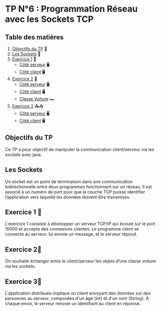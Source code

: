 # TP N°6 : Programmation Réseau avec les Sockets TCP

## Table des matières

1. [Objectifs du TP](#objectifs-du-tp) 🎯
2. [Les Sockets](#les-sockets) 🔌
3. [Exercice 1](exercice1/README.md#exercice-1) 🚀
    - [Côté serveur](exercice1/README.md#côté-serveur) 🖥️
    - [Côté client](exercice1/README.md#côté-client) 🖥️
4. [Exercice 2](exercice2/README.md#exercice-2) 🚗
    - [Côté serveur](exercice2/README.md#côté-serveur) 🖥️
    - [Côté client](exercice2/README.md#côté-client) 🖥️
    - [Classe Voiture](exercice2/README.md#classe-voiture) 🏎️
6. [Exercice 3](exercice3/README.md#exercice-3) 📤📥
    - [Côté serveur](exercice3/README.md#côté-serveur) 🖥️
    - [Côté client](exercice3/README.md#côté-client) 🖥️

## Objectifs du TP

Ce TP a pour objectif de manipuler la communication client/serveur via les sockets avec java.

## Les Sockets

Un socket est un point de terminaison dans une communication bidirectionnelle entre deux programmes fonctionnant sur un réseau. 
Il est associé à un numéro de port pour que la couche TCP puisse identifier l’application vers laquelle les données doivent être transmises.

## Exercice 1 🚀

L'exercice 1 consiste à développer un serveur TCP/IP qui écoute sur le port 10000 et accepte des connexions clientes. 
Le programme client se connecte au serveur, lui envoie un message, et le serveur répond.
## Exercice 2🚀
On souhaite échanger entre le client/serveur les objets d’une classe voiture via les sockets.
## Exercice 3🚀

L'application distribuée implique un client envoyant des données sur des personnes au serveur, composées d'un âge (int) et d'un nom (String).
À chaque envoi, le serveur renvoie un identifiant au client en réponse.
